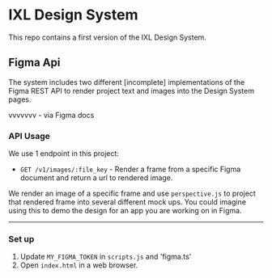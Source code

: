 # IXL Design System

This repo contains a first version of the IXL Design System.

## Figma Api

The system includes two different [incomplete] implementations of the Figma REST API to render project 
text and images into the Design System pages.


vvvvvvv - via Figma docs

### API Usage

We use 1 endpoint in this project:

- `GET /v1/images/:file_key` - Render a frame from a specific Figma document and return a url to 
rendered image.

We render an image of a specific frame and use `perspective.js` to project that rendered
frame into several different mock ups. You could imagine using this to demo the design
for an app you are working on in Figma. 

---------

### Set up

1. Update `MY_FIGMA_TOKEN` in `scripts.js` and 'figma.ts'
2. Open `index.html` in a web browser.